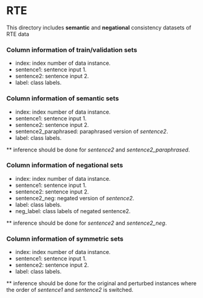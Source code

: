 # RTE

This directory includes **semantic** and **negational** consistency datasets of RTE data

### Column information of train/validation sets
- index: index number of data instance.
- sentence1: sentence input 1.
- sentence2: sentence input 2. 
- label: class labels.

### Column information of **semantic** sets
- index: index number of data instance.
- sentence1: sentence input 1.
- sentence2: sentence input 2. 
- sentence2_paraphrased: paraphrased version of *sentence2*.
- label: class labels.

** inference should be done for *sentence2* and *sentence2_paraphrased*.

### Column information of **negational** sets
- index: index number of data instance.
- sentence1: sentence input 1.
- sentence2: sentence input 2. 
- sentence2_neg: negated version of *sentence2*.
- label: class labels.
- neg_label: class labels of negated sentence2.

** inference should be done for *sentence2* and *sentence2_neg*.

### Column information of **symmetric** sets
- index: index number of data instance.
- sentence1: sentence input 1.
- sentence2: sentence input 2. 
- label: class labels.

** inference should be done for the original and perturbed instances where the order of *sentence1* and *sentence2* is switched.
